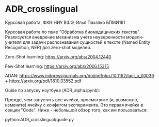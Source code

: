 # ADR_crosslingual
Курсовая работа, ФКН НИУ ВШЭ, Илья Пахалко БПМИ181

Курсовая работа по теме "Обработка биомедицинских текстов". Реализуется внедрение механизма учёта неуверенности модели-учителя для задачи распознавания сущностей в тексте (Named Entity Recognition, NER) для zero-shot моделей.

Zero-Shot learning: https://arxiv.org/abs/2004.12440

Few-Shot learning: https://arxiv.org/abs/2006.15315

ADAN: https://www.mitpressjournals.org/doi/pdfplus/10.1162/tacl_a_00039 + https://arxiv.org/pdf/1810.03552.pdf

Guide по запуску ноутбука (ADR_alpha.ipynb):

Прежде, чем запустить все ячейки, просмотрите (и, возможно, измените) ячейку с конфигом эксперимента.
Это первая ячейка в секции "Code". Ниже - небольшой обзор того, как им пользоваться:

python:ADR_crosslingual/guide.py
 

